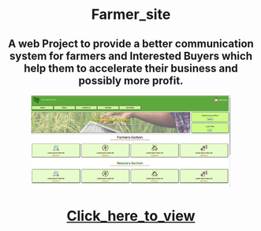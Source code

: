 <div align="center">
  <h1 >Farmer_site</h1>
<h2>A web Project to provide a better communication system for farmers and Interested Buyers which help them to  accelerate their business  and possibly more profit.</h2>

  <img src="kisanmitra.png" style=" width:80%; height:40%">

<p><a href="https://codebiet.github.io/Farmer_site/"><h1>Click_here_to_view</h1></a></p>
</div>
